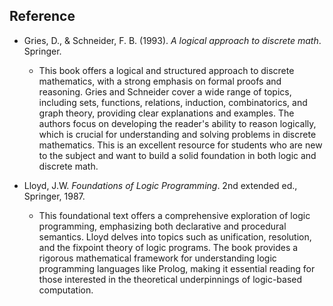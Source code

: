 
## Reference

- Gries, D., & Schneider, F. B. (1993). *A logical approach to discrete math*. Springer.  
  - This book offers a logical and structured approach to discrete mathematics, with a strong
    emphasis on formal proofs and reasoning. Gries and Schneider cover a wide range of topics,
    including sets, functions, relations, induction, combinatorics, and graph theory, providing
    clear explanations and examples. The authors focus on developing the reader's ability to
    reason logically, which is crucial for understanding and solving problems in discrete
    mathematics. This is an excellent resource for students who are new to the subject and
    want to build a solid foundation in both logic and discrete math.

- Lloyd, J.W. *Foundations of Logic Programming*. 2nd extended ed., Springer, 1987.  
  - This foundational text offers a comprehensive exploration of logic programming, emphasizing
    both declarative and procedural semantics. Lloyd delves into topics such as unification,
    resolution, and the fixpoint theory of logic programs. The book provides a rigorous
    mathematical framework for understanding logic programming languages like Prolog, making
    it essential reading for those interested in the theoretical underpinnings of logic-based
    computation.
